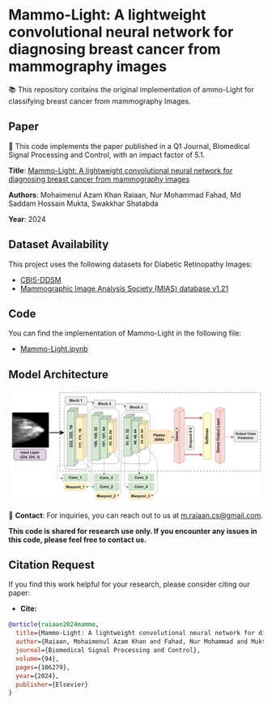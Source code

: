 # Mammo-Light: A lightweight convolutional neural network for diagnosing breast cancer from mammography images

📚 This repository contains the original implementation of ammo-Light for classifying breast cancer from mammography Images.



## Paper

📄 This code implements the paper published in a Q1 Journal, Biomedical Signal Processing and Control, with an impact factor of 5.1.

**Title**: [Mammo-Light: A lightweight convolutional neural network for diagnosing breast cancer from mammography images](https://www.sciencedirect.com/science/article/pii/S1746809424003379)

**Authors**: Mohaimenul Azam Khan Raiaan, Nur Mohammad Fahad, Md Saddam Hossain Mukta, Swakkhar Shatabda

**Year**: 2024


## Dataset Availability

This project uses the following datasets for Diabetic Retinopathy Images:

- [CBIS-DDSM](https://www.cancerimagingarchive.net/collection/cbis-ddsm/)
- [Mammographic Image Analysis Society (MIAS) database v1.21](https://www.repository.cam.ac.uk/items/b6a97f0c-3b9b-40ad-8f18-3d121eef1459)


## Code

You can find the implementation of Mammo-Light in the following file:

- [Mammo-Light.ipynb](Models/Mammo-Light.ipynb)

## Model Architecture

![Mammo-Light Model](Models/ProposedModel.png)


📧 **Contact**: For inquiries, you can reach out to us at m.raiaan.cs@gmail.com.

**This code is shared for research use only. If you encounter any issues in this code, please feel free to contact us.**


## Citation Request

If you find this work helpful for your research, please consider citing our paper:
- **Cite:**
```bibtex
@article{raiaan2024mammo,
  title={Mammo-Light: A lightweight convolutional neural network for diagnosing breast cancer from mammography images},
  author={Raiaan, Mohaimenul Azam Khan and Fahad, Nur Mohammad and Mukta, Md Saddam Hossain and Shatabda, Swakkhar},
  journal={Biomedical Signal Processing and Control},
  volume={94},
  pages={106279},
  year={2024},
  publisher={Elsevier}
}

